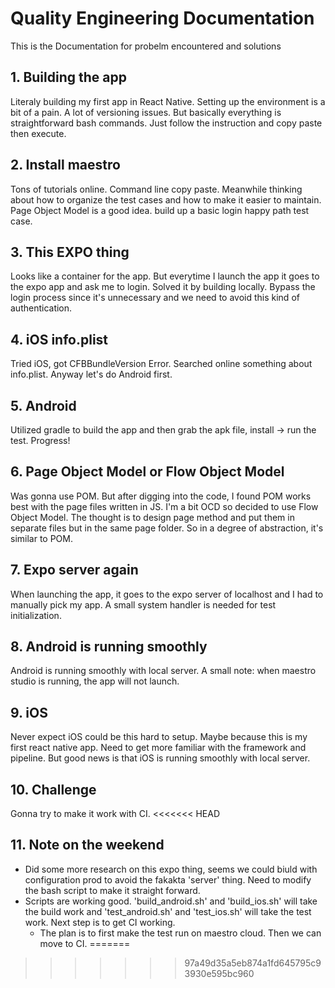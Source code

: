 # Quality Engineering Documentation
This is the Documentation for probelm encountered and solutions

## 1. Building the app
Literaly building my first app in React Native.
Setting up the environment is a bit of a pain. A lot of versioning issues.
But basically everything is straightforward bash commands. Just follow the instruction and copy paste then execute.

## 2. Install maestro
Tons of tutorials online. Command line copy paste.
Meanwhile thinking about how to organize the test cases and how to make it easier to maintain.
Page Object Model is a good idea.
build up a basic login happy path test case.

## 3. This EXPO thing
Looks like a container for the app. But everytime I launch the app it goes to the expo app and ask me to login.
Solved it by building locally. Bypass the login process since it's unnecessary and we need to avoid this kind of authentication.

## 4. iOS info.plist
Tried iOS, got CFBBundleVersion Error. Searched online something about info.plist.
Anyway let's do Android first.

## 5. Android
Utilized gradle to build the app and then grab the apk file, install -> run the test. Progress!

## 6. Page Object Model or Flow Object Model
Was gonna use POM. But after digging into the code, I found POM works best with the page files written in JS.
I'm a bit OCD so decided to use Flow Object Model. The thought is to design page method and put them in separate files but in the same page folder. So in a degree of abstraction, it's similar to POM.

## 7. Expo server again
When launching the app, it goes to the expo server of localhost and I had to manually pick my app.
A small system handler is needed for test initialization.

## 8. Android is running smoothly
Android is running smoothly with local server.
A small note: when maestro studio is running, the app will not launch.

## 9. iOS
Never expect iOS could be this hard to setup. Maybe because this is my first react native app. Need to get more familiar with the framework and pipeline.
But good news is that iOS is running smoothly with local server.

## 10. Challenge
Gonna try to make it work with CI.
<<<<<<< HEAD

## 11. Note on the weekend
* Did some more research on this expo thing, seems we could biuld with configuration prod to avoid the fakakta 'server' thing. Need to modify the bash script to make it straight forward.
* Scripts are working good. 'build_android.sh' and 'build_ios.sh' will take the build work and 'test_android.sh' and 'test_ios.sh' will take the test work. Next step is to get CI working.
    * The plan is to first make the test run on maestro cloud. Then we can move to CI.
=======
>>>>>>> 97a49d35a5eb874a1fd645795c93930e595bc960
